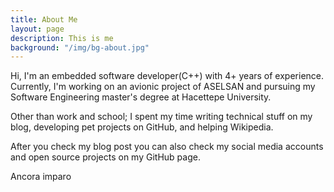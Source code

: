 ```yaml
---
title: About Me
layout: page
description: This is me
background: "/img/bg-about.jpg"
---
```


Hi, I'm an embedded software developer(C++) with 4+ years of experience. Currently, I'm working on an avionic project of ASELSAN and pursuing my Software Engineering master's degree at Hacettepe University. 


Other than work and school; I spent my time writing technical stuff on my blog, developing pet projects on GitHub, and helping 
Wikipedia. 


After you check my blog  post you can also check my social media accounts and open source projects on my GitHub page. 


Ancora imparo
